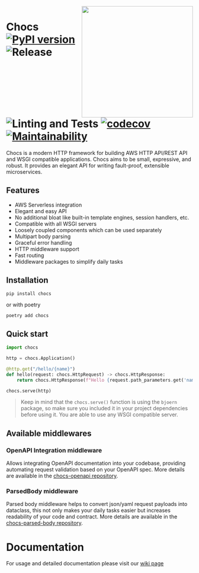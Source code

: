 <img align="right" width=300 src="https://github.com/kodemore/chocs/raw/master/chocs.png">

# Chocs <br>[![PyPI version](https://badge.fury.io/py/chocs.svg)](https://pypi.org/project/chocs/) ![Release](https://github.com/kodemore/chocs/workflows/Release/badge.svg) ![Linting and Tests](https://github.com/kodemore/chocs/workflows/Linting%20and%20Tests/badge.svg) [![codecov](https://codecov.io/gh/kodemore/chocs/branch/master/graph/badge.svg)](https://codecov.io/gh/kodemore/chocs) [![Maintainability](https://api.codeclimate.com/v1/badges/9e3c979283b2361a9174/maintainability)](https://codeclimate.com/github/kodemore/chocs/maintainability)

Chocs is a modern HTTP framework for building AWS HTTP API/REST API and WSGI compatible applications. 
Chocs aims to be small, expressive, and robust. 
It provides an elegant API for writing fault-proof, extensible microservices.  

 
## Features

 - AWS Serverless integration
 - Elegant and easy API
 - No additional bloat like built-in template engines, session handlers, etc.
 - Compatible with all WSGI servers
 - Loosely coupled components which can be used separately
 - Multipart body parsing
 - Graceful error handling
 - HTTP middleware support
 - Fast routing
 - Middleware packages to simplify daily tasks

## Installation
```
pip install chocs
```

or with poetry

```
poetry add chocs
```

## Quick start

```python
import chocs

http = chocs.Application()

@http.get("/hello/{name}")
def hello(request: chocs.HttpRequest) -> chocs.HttpResponse:
    return chocs.HttpResponse(f"Hello {request.path_parameters.get('name')}!")

chocs.serve(http)
```

> Keep in mind that the `chocs.serve()` function is using the `bjoern` package, so make sure you included it in your project
> dependencies before using it. You are able to use any WSGI compatible server.

## Available middlewares

### OpenAPI Integration middleware

Allows integrating OpenAPI documentation into your codebase, providing automating request validation based
on your OpenAPI spec. More details are available in the [chocs-openapi repository](https://github.com/kodemore/chocs-openapi).

### ParsedBody middleware

Parsed body middleware helps to convert json/yaml request payloads into dataclass, this not only makes your
daily tasks easier but increases readability of your code and contract. More details are available in the [chocs-parsed-body repository](https://github.com/kodemore/chocs-parsed-body).


# Documentation
For usage and detailed documentation please visit our [wiki page](https://github.com/kodemore/chocs/wiki)
